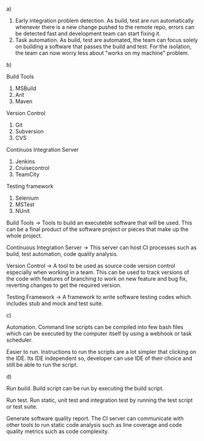 a) 
<list>
1. Early integration problem detection. As build, test are run automatically whenever there is a new change pushed to the remote repo, errors can be detected fast and development team can start fixing it. 
2. Task automation. As build, test are automated, the team can focus solely on building a software that passes the build and test. For the isolation, the team can now worry less about "works on my machine" problem.
</list>

b) 


Build Tools 
<list>
1. MSBuild
2. Ant
3. Maven
</list>

Version Control 
<list>

1. Git
2. Subversion
3. CVS
</list>

Continuos Integration Server 
<list>

1. Jenkins
2. Cruisecontrol
3. TeamCity
</list>

Testing framework 
<list>

1. Selenium
2. MSTest
3. NUnit
</list>

Build Tools -> Tools to build an executeble software that will be used. This can be a final product of the software project or pieces that make up the whole project.

Continuous Integration Server -> This server can host CI processes such as build, test automation, code quality analysis.

Version Control -> A tool to be used as source code version control especially when working in a team. This can be used to track versions of the code with features of branching to work on new feature and bug fix, reverting changes to get the required version.

Testing Framework -> A framework to write software testing codes which includes stub and mock and test suite.

c) 

Automation. Command line scripts can be compiled into few bash files which can be executed by the computer itself by using a webhook or task scheduler.

Easier to run. Instructions to run the scripts are a lot simpler that clicking on the IDE. Its IDE independent so, developer can use IDE of their choice and still be able to run the script.

d) 

Run build. Build script can be run by executing the build script.

Run test. Run static, unit test and integration test by running the test script or test suite.

Generate software quality report. The CI server can communicate with other tools to run static code analysis such as line coverage and code quality metrics such as code complexity.